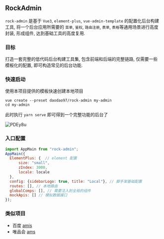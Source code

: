 ## RockAdmin
`rock-admin` 是基于 `Vue3`, `element-plus`, `vue-admin-template` 的配置化后台构建工具, 将一个后台应用所需要的 `菜单`, `鉴权`, `路由注册`, `表单`, `表格`等通用场景进行高度封装, 形成组件, 达到基础工具的高度复用.

### 目标

打造一套完整的低代码后台构建工具集, 包含前端和后端的完整链路, 仅需要一些模板化的配置, 即可构造常见的后台功能.

### 快速启动

使用本项目提供的模板快速创建本地项目

```shell
vue create --preset daodao97/rock-admin my-admin
cd my-admin
```

此时执行 `yarn serve` 即可得到一个完整功能的后台了

![PDEy8u](https://gitee.com/daodao97/asset/raw/master/imgs/PDEy8u.png)

### 入口配置

```javascript
import AppMain from "rock-admin";
AppMain({
  ElementPlus: {  // element 配置
      size: "small",
      zIndex: 3000,
      locale: locale
  },
  config: {sidebarLogo: true, title: "Local"}, // 脚手架基础配置
  routes: [], // 本地路由
  globalComps: [], // 需要注入到全局的组件
  mockApis: [] // 模拟数据接口
});
```

### 类似项目

- 百度 [amis](https://github.com/baidu/amis)
- 唯品会 [ams](https://github.com/vipshop/ams)
